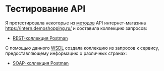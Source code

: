# Тестирование API

Я протестировала некоторые из [методов](https://intern.demoshopping.ru/api-docs/#/) API интернет-магазина https://intern.demoshopping.ru/ и составила коллекцию запросов:
- [REST-коллекция Postman](https://drive.google.com/file/d/1vKw-gr8hX-lg2zOevawTUXbP1QBtDu27/view?usp=sharing)

С помощью данного [WSDL](http://webservices.oorsprong.org/websamples.countryinfo/CountryInfoService.wso?WSDL) создала коллекцию из запросов к сервису, предоставляющему информацию о различных странах:  
- [SOAP-коллекция Postman](https://drive.google.com/file/d/1yMf6EOmqhzcFNkhwAga1QnvenBebvsIn/view?usp=sharing)
